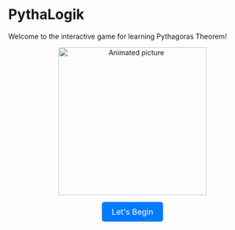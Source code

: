 # PythaLogik
<link rel="stylesheet" href="style.css">

Welcome to the interactive game for learning Pythagoras Theorem!

<p align="center">
  <img src="Index A1.gif" alt="Animated picture" width="300"/>
</p>

<p align="center">
  <a href="/Index.html" style="display: inline-block; padding: 10px 20px; font-size: 16px; background-color: #007bff; color: white; border-radius: 5px; text-decoration: none;">Let's Begin</a>
</p>
